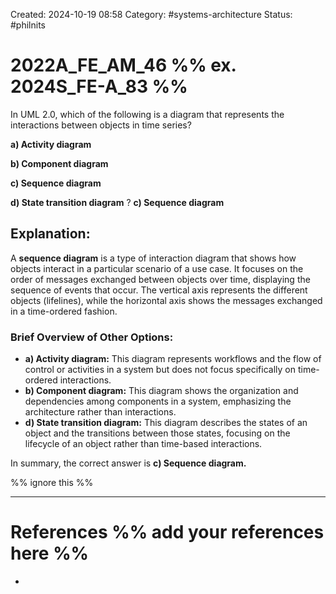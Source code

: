 Created: 2024-10-19 08:58
Category: #systems-architecture
Status: #philnits


# 2022A_FE_AM_46 %% ex. 2024S_FE-A_83 %%

In UML 2.0, which of the following is a diagram that represents the interactions between objects in time series?

**a) Activity diagram**

**b) Component diagram**

**c) Sequence diagram**

**d) State transition diagram**
?
**c) Sequence diagram**

## **Explanation:**

A **sequence diagram** is a type of interaction diagram that shows how objects interact in a particular scenario of a use case. It focuses on the order of messages exchanged between objects over time, displaying the sequence of events that occur. The vertical axis represents the different objects (lifelines), while the horizontal axis shows the messages exchanged in a time-ordered fashion.

### Brief Overview of Other Options:

- **a) Activity diagram:** This diagram represents workflows and the flow of control or activities in a system but does not focus specifically on time-ordered interactions.
- **b) Component diagram:** This diagram shows the organization and dependencies among components in a system, emphasizing the architecture rather than interactions.
- **d) State transition diagram:** This diagram describes the states of an object and the transitions between those states, focusing on the lifecycle of an object rather than time-based interactions.

In summary, the correct answer is **c) Sequence diagram.**






%% ignore this %%
<!--SR:!2024-10-21,1,230-->
---









# References %% add your references here %%
- 